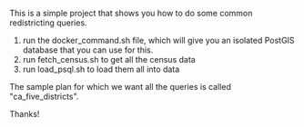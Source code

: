 This is a simple project that shows you how to do some common redistricting queries.

1. run the docker_command.sh file, which will give you an isolated PostGIS database that you can use for this.
2. run fetch_census.sh to get all the census data
3. run load_psql.sh to load them all into data

The sample plan for which we want all the queries is called "ca_five_districts". 

Thanks!
